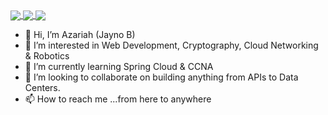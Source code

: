 <!--
[![Anurag's GitHub stats-Light](https://github-readme-stats.vercel.app/api?username=theblackhand123&count_private=true&show_icons=true&theme=nord#gh-light-mode-only)](https://github.com/anuraghazra/github-readme-stats#gh-light-mode-only)
[![Anurag's GitHub stats-Dark](https://github-readme-stats.vercel.app/api?username=theblackhand123&count_private=true&show_icons=true&theme=tokyonight#gh-dark-mode-only)](https://github.com/anuraghazra/github-readme-stats#gh-dark-mode-only)

[![Top Langs](https://github-readme-stats.vercel.app/api/top-langs/?username=theblackhand123&layout=compact)](https://github.com/anuraghazra/github-readme-stats)
--->

<a href="https://github.com/anuraghazra/github-readme-stats#gh-light-mode-only">
  <img align="center" src="https://github-readme-stats.vercel.app/api?username=theblackhand123&count_private=true&show_icons=true&theme=nord#gh-light-mode-only" />
</a>
<a href="https://github.com/anuraghazra/github-readme-stats#gh-dark-mode-only">
  <img align="center" src="https://github-readme-stats.vercel.app/api?username=theblackhand123&count_private=true&show_icons=true&theme=tokyonight#gh-dark-mode-only" />
</a>
<a href="https://github.com/anuraghazra/github-readme-stats">
  <img align="center" src="https://github-readme-stats.vercel.app/api/top-langs/?username=theblackhand123&layout=compact" />
</a>

- 👋 Hi, I’m Azariah (Jayno B)
- 👀 I’m interested in Web Development, Cryptography, Cloud Networking & Robotics
- 🌱 I’m currently learning Spring Cloud & CCNA
- 💞️ I’m looking to collaborate on building anything from APIs to Data Centers.
- 📫 How to reach me ...from here to anywhere

<!---
theblackhand123/theblackhand123 is a ✨ special ✨ repository because its `README.md` (this file) appears on your GitHub profile.
You can click the Preview link to take a look at your changes.
--->
